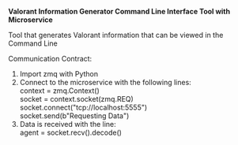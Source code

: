 **Valorant Information Generator Command Line Interface Tool with Microservice**

Tool that generates Valorant information that can be viewed in the Command Line


Communication Contract:
  1) Import zmq with Python
  2) Connect to the microservice with the following lines: <br>
           context = zmq.Context() <br>
           socket = context.socket(zmq.REQ) <br>
           socket.connect("tcp://localhost:5555") <br>
           socket.send(b"Requesting Data") <br>
  4) Data is received with the line: <br>
           agent = socket.recv().decode() <br>
